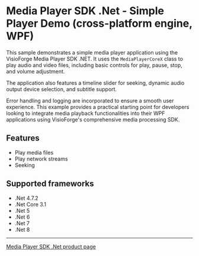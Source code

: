 # Media Player SDK .Net - Simple Player Demo (cross-platform engine, WPF)

This sample demonstrates a simple media player application using the VisioForge Media Player SDK .NET. It uses the `MediaPlayerCoreX` class to play audio and video files, including basic controls for play, pause, stop, and volume adjustment.

The application also features a timeline slider for seeking, dynamic audio output device selection, and subtitle support.

Error handling and logging are incorporated to ensure a smooth user experience. This example provides a practical starting point for developers looking to integrate media playback functionalities into their WPF applications using VisioForge's comprehensive media processing SDK.

## Features

- Play media files
- Play network streams
- Seeking

## Supported frameworks

- .Net 4.7.2
- .Net Core 3.1
- .Net 5
- .Net 6
- .Net 7
- .Net 8

---

[Media Player SDK .Net product page](https://www.visioforge.com/media-player-sdk-net)
